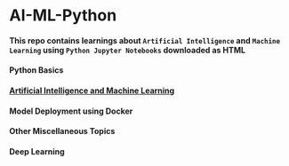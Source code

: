 # AI-ML-Python
#### This repo contains learnings about `Artificial Intelligence` and `Machine Learning` using `Python Jupyter Notebooks` downloaded as HTML
#### Python Basics
#### [Artificial Intelligence and Machine Learning](https://github.com/SyedAanif/AI-ML-Python/tree/master/Machine%20Learning)
#### Model Deployment using Docker
#### Other Miscellaneous Topics
#### Deep Learning
